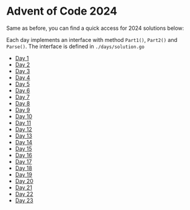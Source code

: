 # Advent of Code 2024

Same as before, you can find a quick access for 2024 solutions below:

Each day implements an interface with method `Part1()`, `Part2()` and `Parse()`.
The interface is defined in `./days/solution.go`

- [Day 1](./days/01_day.go)
- [Day 2](./days/02_day.go)
- [Day 3](./days/03_day.go)
- [Day 4](./days/04_day.go)
- [Day 5](./days/05_day.go)
- [Day 6](./days/06_day.go)
- [Day 7](./days/07_day.go)
- [Day 8](./days/08_day.go)
- [Day 9](./days/09_day.go)
- [Day 10](./days/10_day.go)
- [Day 11](./days/11_day.go)
- [Day 12](./days/12_day.go)
- [Day 13](./days/13_day.go)
- [Day 14](./days/14_day.go)
- [Day 15](./days/15_day.go)
- [Day 16](./days/16_day.go)
- [Day 17](./days/17_day.go)
- [Day 18](./days/18_day.go)
- [Day 19](./days/19_day.go)
- [Day 20](./days/20_day.go)
- [Day 21](./days/21_day.go)
- [Day 22](./days/22_day.go)
- [Day 23](./days/23_day.go)

